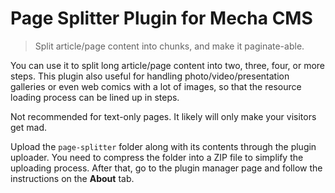 Page Splitter Plugin for Mecha CMS
==================================

> Split article/page content into chunks, and make it paginate-able.

You can use it to split long article/page content into two, three, four, or more steps. This plugin also useful for handling photo/video/presentation galleries or even web comics with a lot of images, so that the resource loading process can be lined up in steps.

Not recommended for text-only pages. It likely will only make your visitors get mad.

Upload the `page-splitter` folder along with its contents through the plugin uploader. You need to compress the folder into a ZIP file to simplify the uploading process. After that, go to the plugin manager page and follow the instructions on the **About** tab.